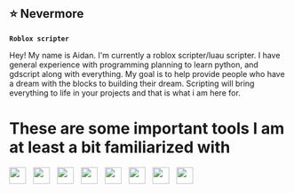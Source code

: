 ## ⭐ Nevermore

**`Roblox scripter`**

Hey! My name is Aidan.
I'm currently a roblox scripter/luau scripter. 
I have general experience with programming planning to learn python, and gdscript along with everything.
My goal is to help provide people who have a dream with the blocks to building their dream.
Scripting will bring everything to life in your projects and that is what i am here for.

# These are some important tools I am at least a bit familiarized with

<img align="left" width="30px" style="padding-right:10px;" src="https://cdn.jsdelivr.net/gh/devicons/devicon@latest/icons/html5/html5-original.svg">
<img align="left" width="30px" style="padding-right:10px;" src="https://cdn.jsdelivr.net/gh/devicons/devicon@latest/icons/css3/css3-original.svg">
<img align="left" width="30px" style="padding-right:10px;" src="https://cdn.jsdelivr.net/gh/devicons/devicon@latest/icons/javascript/javascript-original.svg">
<img align="left" width="30px" style="padding-right:10px;" src="https://cdn.jsdelivr.net/gh/devicons/devicon@latest/icons/lua/lua-original.svg">
<img align="left" width="30px" style="padding-right:10px;" src="https://cdn.jsdelivr.net/gh/devicons/devicon@latest/icons/blender/blender-original.svg">
<img align="left" width="30px" style="padding-right:10px;" src="https://cdn.jsdelivr.net/gh/devicons/devicon@latest/icons/figma/figma-original.svg">
<img align="left" width="30px" style="padding-right:10px;" src="https://cdn.jsdelivr.net/gh/devicons/devicon@latest/icons/godot/godot-original.svg">
<img align="left" width="30px" style="padding-right:10px;" src="https://cdn.jsdelivr.net/gh/devicons/devicon@latest/icons/unrealengine/unrealengine-original.svg">
